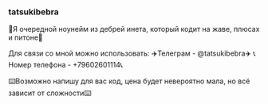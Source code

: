 ### tatsukibebra

👻Я очередной ноунейм из дебрей инета, который кодит на жаве, плюсах и питоне👻

Для связи со мной можно использовать:
  ✈️Телеграм - @tatsukibebra✈️
  📞Номер телефона - +79602601114📞

⌨️Возможно напишу для вас код, цена будет невероятно мала, но всё зависит от сложности⌨️
